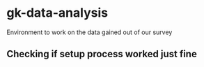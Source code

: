 # gk-data-analysis
Environment to work on the data gained out of our survey

## Checking if setup process worked just fine
